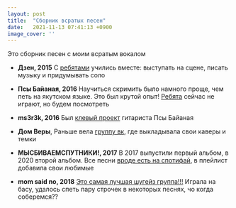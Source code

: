 ```yaml
---
layout: post
title:  "Сборник всратых песен"
date:   2021-11-13 07:41:13 +0900
image_cover: ''
---
```


Это сборник песен с моим всратым вокалом

- **Дзен, 2015**
С [ребятами](https://vk.com/ddzzeenn) учились вместе: выступать на сцене, писать музыку и придумывать соло 

- **Псы Байаная, 2016**
Научиться скримить было намного проще, чем петь на якутском языке. Это был крутой опыт! [Ребята](https://vk.com/bayanaydogs) сейчас не играют, но будем посмотреть

- **ms3r3k, 2016**
Был [клевый проект](https://vk.com/ms3r3k) гитариста Псы Байаная

- **Дом Веры**,
Раньше вела [группу вк](https://vk.com/dommmvery), где выкладывала свои каверы и темки

- **МЫСБИВАЕМСПУТНИКИ!, 2017**
В 2017 выпустили первый альбом, в 2020 второй альбом. Все песни [вроде есть на спотифай](https://open.spotify.com/artist/4ci9kRXlViZEShhzfGZi5k), в плейлист добавила свои любимые

- **mom said no, 2018**
[Это самая лучшая шугейз группа!!!](https://vk.com/tanecmamy) Играла на басу, удалось спеть пару строчек в некоторых песнях, чо когда соберемся??

<div id="vk_playlist_280434617_60916510"></div>
<script type="text/javascript" src="https://vk.com/js/api/openapi.js?169"></script>
<script type="text/javascript">
  (function() {
    VK.Widgets.Playlist("vk_playlist_280434617_60916510", 280434617, 60916510,'07a5924acaf25cdc16');
  }());
</script>
